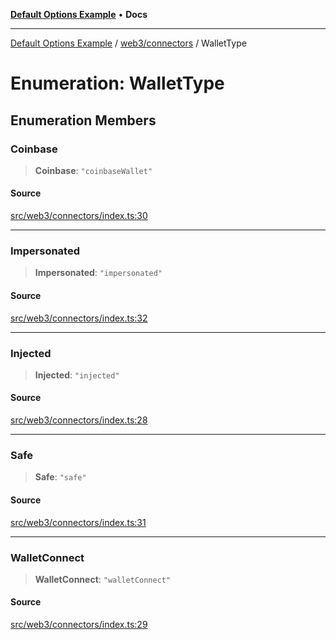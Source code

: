 [**Default Options Example**](../../../README.md) • **Docs**

***

[Default Options Example](../../../modules.md) / [web3/connectors](../README.md) / WalletType

# Enumeration: WalletType

## Enumeration Members

### Coinbase

> **Coinbase**: `"coinbaseWallet"`

#### Source

[src/web3/connectors/index.ts:30](https://github.com/bgd-labs/fe-shared/blob/022d31eeb7e61eeffe2ddf65992458f822122ffc/src/web3/connectors/index.ts#L30)

***

### Impersonated

> **Impersonated**: `"impersonated"`

#### Source

[src/web3/connectors/index.ts:32](https://github.com/bgd-labs/fe-shared/blob/022d31eeb7e61eeffe2ddf65992458f822122ffc/src/web3/connectors/index.ts#L32)

***

### Injected

> **Injected**: `"injected"`

#### Source

[src/web3/connectors/index.ts:28](https://github.com/bgd-labs/fe-shared/blob/022d31eeb7e61eeffe2ddf65992458f822122ffc/src/web3/connectors/index.ts#L28)

***

### Safe

> **Safe**: `"safe"`

#### Source

[src/web3/connectors/index.ts:31](https://github.com/bgd-labs/fe-shared/blob/022d31eeb7e61eeffe2ddf65992458f822122ffc/src/web3/connectors/index.ts#L31)

***

### WalletConnect

> **WalletConnect**: `"walletConnect"`

#### Source

[src/web3/connectors/index.ts:29](https://github.com/bgd-labs/fe-shared/blob/022d31eeb7e61eeffe2ddf65992458f822122ffc/src/web3/connectors/index.ts#L29)
